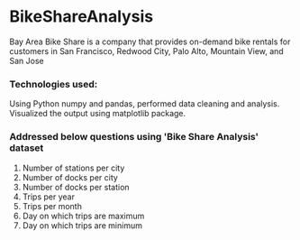 # BikeShareAnalysis
Bay Area Bike Share is a company that provides on-demand bike rentals for customers in San Francisco, Redwood City, Palo Alto, Mountain View, and San Jose

### Technologies used:
Using Python numpy and pandas, performed data cleaning and analysis.
Visualized the output using matplotlib package.

### Addressed below questions using 'Bike Share Analysis' dataset

1. Number of stations per city
2. Number of docks per city
3. Number of docks per station
4. Trips per year
5. Trips per month
6. Day on which trips are maximum 
7. Day on which trips are minimum 
